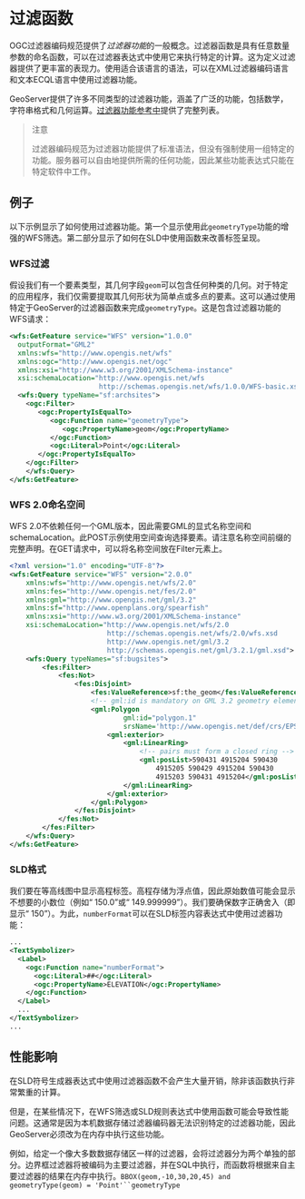 # 过滤函数

OGC过滤器编码规范提供了*过滤器功能*的一般概念。过滤器函数是具有任意数量参数的命名函数，可以在过滤器表达式中使用它来执行特定的计算。这为定义过滤器提供了更丰富的表现力。使用适合该语言的语法，可以在XML过滤器编码语言和文本ECQL语言中使用过滤器功能。

GeoServer提供了许多不同类型的过滤器功能，涵盖了广泛的功能，包括数学，字符串格式和几何运算。[过滤器功能参考中](https://docs.geoserver.org/2.12.2/user/filter/function_reference.html#filter-function-reference)提供了完整列表。

> 注意
>
> 过滤器编码规范为过滤器功能提供了标准语法，但没有强制使用一组特定的功能。服务器可以自由地提供所需的任何功能，因此某些功能表达式只能在特定软件中工作。

## 例子

 以下示例显示了如何使用过滤器功能。第一个显示使用此`geometryType`功能的增强的WFS筛选。第二部分显示了如何在SLD中使用函数来改善标签呈现。 

### WFS过滤

 假设我们有一个要素类型，其几何字段`geom`可以包含任何种类的几何。对于特定的应用程序，我们仅需要提取其几何形状为简单点或多点的要素。这可以通过使用特定于GeoServer的过滤器函数来完成`geometryType`。这是包含过滤器功能的WFS请求： 

```xml
<wfs:GetFeature service="WFS" version="1.0.0"
  outputFormat="GML2"
  xmlns:wfs="http://www.opengis.net/wfs"
  xmlns:ogc="http://www.opengis.net/ogc"
  xmlns:xsi="http://www.w3.org/2001/XMLSchema-instance"
  xsi:schemaLocation="http://www.opengis.net/wfs
                      http://schemas.opengis.net/wfs/1.0.0/WFS-basic.xsd">
  <wfs:Query typeName="sf:archsites">
    <ogc:Filter>
       <ogc:PropertyIsEqualTo>
          <ogc:Function name="geometryType">
             <ogc:PropertyName>geom</ogc:PropertyName>
          </ogc:Function>
          <ogc:Literal>Point</ogc:Literal>
       </ogc:PropertyIsEqualTo>
    </ogc:Filter>
    </wfs:Query>
</wfs:GetFeature>
```



### WFS 2.0命名空间

 WFS 2.0不依赖任何一个GML版本，因此需要GML的显式名称空间和schemaLocation。此POST示例使用空间查询选择要素。请注意名称空间前缀的完整声明。在GET请求中，可以将名称空间放在Filter元素上。 

```xml
<?xml version="1.0" encoding="UTF-8"?>
<wfs:GetFeature service="WFS" version="2.0.0"
    xmlns:wfs="http://www.opengis.net/wfs/2.0"
    xmlns:fes="http://www.opengis.net/fes/2.0"
    xmlns:gml="http://www.opengis.net/gml/3.2"
    xmlns:sf="http://www.openplans.org/spearfish"
    xmlns:xsi="http://www.w3.org/2001/XMLSchema-instance"
    xsi:schemaLocation="http://www.opengis.net/wfs/2.0
                        http://schemas.opengis.net/wfs/2.0/wfs.xsd
                        http://www.opengis.net/gml/3.2
                        http://schemas.opengis.net/gml/3.2.1/gml.xsd">
    <wfs:Query typeNames="sf:bugsites">
        <fes:Filter>
            <fes:Not>
                <fes:Disjoint>
                    <fes:ValueReference>sf:the_geom</fes:ValueReference>
                    <!-- gml:id is mandatory on GML 3.2 geometry elements -->
                    <gml:Polygon
                            gml:id="polygon.1"
                            srsName='http://www.opengis.net/def/crs/EPSG/0/26713'>
                        <gml:exterior>
                            <gml:LinearRing>
                                <!-- pairs must form a closed ring -->
                                <gml:posList>590431 4915204 590430
                                    4915205 590429 4915204 590430
                                    4915203 590431 4915204</gml:posList>
                            </gml:LinearRing>
                        </gml:exterior>
                    </gml:Polygon>
                </fes:Disjoint>
            </fes:Not>
        </fes:Filter>
    </wfs:Query>
</wfs:GetFeature>
```



### SLD格式

 我们要在等高线图中显示高程标签。高程存储为浮点值，因此原始数值可能会显示不想要的小数位（例如“ 150.0”或“ 149.999999”）。我们要确保数字正确舍入（即显示“ 150”）。为此，`numberFormat`可以在SLD标签内容表达式中使用过滤器功能： 

```xml
...
<TextSymbolizer>
  <Label>
    <ogc:Function name="numberFormat">
      <ogc:Literal>##</ogc:Literal>
      <ogc:PropertyName>ELEVATION</ogc:PropertyName>
    </ogc:Function>
  </Label>
  ...
</TextSymbolizer>
...
```



## 性能影响

在SLD符号生成器表达式中使用过滤器函数不会产生大量开销，除非该函数执行非常繁重的计算。

但是，在某些情况下，在WFS筛选或SLD规则表达式中使用函数可能会导致性能问题。这通常是因为本机数据存储过滤器编码器无法识别特定的过滤器功能，因此GeoServer必须改为在内存中执行这些功能。

例如，给定一个像大多数数据存储区一样的过滤器，会将过滤器分为两个单独的部分。边界框过滤器将被编码为主要过滤器，并在SQL中执行，而函数将根据来自主要过滤器的结果在内存中执行。`BBOX(geom,-10,30,20,45) and geometryType(geom) = 'Point'``geometryType`
